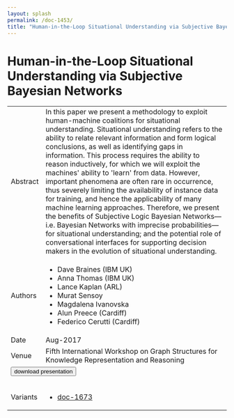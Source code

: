 ```yaml
---
layout: splash
permalink: /doc-1453/
title: "Human-in-the-Loop Situational Understanding via Subjective Bayesian Networks"
---
```


# Human-in-the-Loop Situational Understanding via Subjective Bayesian Networks

<table>
    <tbody>
    <tr>
        <td>Abstract</td>
        <td>In this paper we present a methodology to exploit human-machine coalitions for situational understanding. Situational understanding refers to the ability to relate relevant information and form logical conclusions, as well as identifying gaps in information. This process requires the ability to reason inductively, for which we will exploit the machines' ability to 'learn' from data. However, important phenomena are often rare in occurrence, thus severely limiting the availability of instance data for training, and hence the applicability of many machine learning approaches. Therefore, we present the benefits of Subjective Logic Bayesian Networks—i.e. Bayesian Networks with imprecise probabilities—for situational understanding; and the potential role of conversational interfaces for supporting decision makers in the evolution of situational understanding.</td>
    </tr>
    <tr>
        <td>Authors</td>
        <td>
            <ul>
                <li>Dave Braines (IBM UK)</li>
                <li>Anna Thomas (IBM UK)</li>
                <li>Lance Kaplan (ARL)</li>
                <li>Murat Sensoy</li>
                <li>Magdalena Ivanovska</li>
                <li>Alun Preece (Cardiff)</li>
                <li>Federico Cerutti (Cardiff)</li>
            </ul>
        </td>
    </tr>
    <tr>
        <td>Date</td>
        <td>Aug-2017</td>
    </tr>
    <tr>
        <td>Venue</td>
        <td>Fifth International Workshop on Graph Structures for Knowledge Representation and Reasoning</td>
    </tr>
        <tr>
            <td colspan="2">
                <form method="get" action="https://dais-ita.org/sites/default/files/U.Presentation.GKR17-Situational_Understanding.pdf">
                    <button type="submit">download presentation</button>
                </form>
            </td>
        </tr>
        <tr>
            <td>Variants</td>
            <td>
                <ul>
                    <li><a href="${varId}">doc-1673</a></li>
                </ul>
            </td>
        </tr>
    </tbody>
</table>
